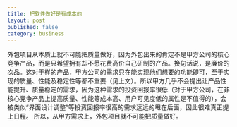 ```yaml
---
title: 把软件做好是有成本的
layout: post
published: false
category: business
---
```


外包项目从本质上就不可能把质量做好，因为外包出来的肯定不是甲方公司的核心竞争产品，而是只希望拥有却不愿花费高价自己研制的产品。换句话说，是廉价的次品。这对于样的产品，甲方公司的需求只在能实现他们想要的功能即可，至于实现的质量、性能及稳定性等都不重要（见上文）。所以甲方几乎不会提出让产品性能提升、质量稳定的需求，因为这种需求的投资回报率很低（对于甲方公司，在非核心竞争产品上提高质量、性能等成本高、用户可见度低的属性是不值得的），会被类似“界面设计调整”等投资回报率很高的需求远远的甩在后面，因此很难真正提上日程。
所以，从甲方需求上，外包项目就不可能把质量做好。